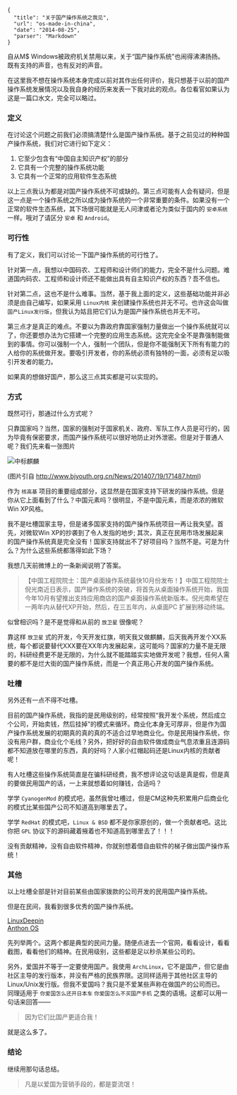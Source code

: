 ```
{
  "title": "关于国产操作系统之我见",
  "url": "os-made-in-china",
  "date": "2014-08-25",
  "parser": "Markdown"
}
```


自从M$ Windows被政府机关禁用以来，关于“国产操作系统”也闹得沸沸扬扬。既有支持的声音，也有反对的声音。

在这里我不想在操作系统本身完成以前对其作出任何评价，我只想基于以前的国产操作系统发展情况以及我自身的经历来发表一下我对此的观点。各位看官如果认为这是一篇口水文，完全可以略过。

<!--more-->

### 定义

在讨论这个问题之前我们必须搞清楚什么是国产操作系统。基于之前见过的种种国产操作系统，我们对它进行如下定义：

1. 它至少包含有“中国自主知识产权”的部分
2. 它具有一个完整的操作系统功能
3. 它具有一个正常的应用软件生态系统

以上三点我认为都是对国产操作系统不可或缺的。第三点可能有人会有疑问，但是这一点是一个操作系统之所以成为操作系统的一个非常重要的条件。如果没有一个正常的软件生态系统，其下场很可能就是无人问津或者沦为类似于国内的 `安卓系统` 一样。哦对了请区分 `安卓` 和 `Android`。

### 可行性

有了定义，我们可以讨论一下国产操作系统的可行性了。

针对第一点，我想以中国码农、工程师和设计师们的能力，完全不是什么问题。难道国内码农、工程师和设计师还不能做出具有自主知识产权的东西？吾不信也。

针对第二点，这也不是什么难事。当然，基于我上面的定义，这些基础功能并非必须是由自己编写，如果采用 `Linux内核` 来创建操作系统也并无不可。也许这会叫做 `国产Linux发行版`，但我认为姑且把它们认为是国产操作系统也并无不可。

第三点才是真正的难点。不要以为靠政府靠国家强制力量做出一个操作系统就可以了，你还要想办法为它搭建一个完整的应用生态系统。这完完全全不是靠强制能做到的事情。你可以强制一个人，强制一个团队，但是你不能强制天下所有有能力的人给你的系统做开发。要吸引开发者，你的系统必须有独特的一面，必须有足以吸引开发者的能力。

如果真的想做好国产，那么这三点其实都是可以实现的。

### 方式

既然可行，那通过什么方式呢？

只靠国家吗？当然，国家的强制对于国家机关、政府、军队工作人员是可行的，因为毕竟有保密要求，而国产操作系统可以很好地防止对外泄密。但是对于普通人呢？我们先来看一张图片

![中标麒麟](/content/images/2016/01/zq_01.jpg)

(图片引自 <http://www.bjyouth.org.cn/News/201407/19/171487.html>)

作为 `核高基` 项目的重要组成部分，这显然是在国家支持下研发的操作系统。但是你从它上面看到了什么？中国元素吗？很明显，不是中国元素，而是浓浓的微软Win XP风格。

我不是吐槽国家主导，但是诸多国家支持的国产操作系统项目一再让我失望。首先，对微软Win XP的抄袭到了令人发指的地步; 其次，真正在民用市场发展起来的国产操作系统真是完全没有！国家支持就出不了好项目吗？当然不是。可是为什么？为什么这些系统都落得如此下场？

我想几天前微博上的一条新闻说明了答案。

> 【中国工程院院士：国产桌面操作系统最快10月份发布！】中国工程院院士倪光南近日表示，国产操作系统的突破，将首先从桌面操作系统开始，我国今年10月有望推出支持应用商店的国产桌面操作系统新版本。倪光南希望在一两年内从替代XP开始，然后，在三五年内，从桌面PC 扩展到移动终端。

似曾相识吗？是不是觉得和从前的 `放卫星` 很像呢？

靠这样 `放卫星` 式的开发，今天开发红旗，明天我又做麒麟，后天我再开发个XX系统，每个都说要替代XXX要在XX年内发展起来，这可能吗？国家的力量不是无限的，科研经费更不是无限的，为什么就不能踏踏实实地做开发呢？我想，任何人需要的都不是烂大街的国产操作系统，而是一个真正用心开发的国产操作系统。

### 吐槽

另外还有一点不得不吐槽。

目前的国产操作系统，我指的是民用级别的，经常按照“我开发个系统，然后成立个公司，开始卖钱，然后挂掉”的模式来循环。商业化本身无可厚非，但是作为国产操作系统发展的初期真的真的真的不适合过早地商业化。你是民用操作系统，你没有用户群，商业化个毛线？另外，把好好的自由软件做成商业气息浓重且连源码都不知道放在哪里的东西，真的好吗？人家小红帽起码还是Linux内核的贡献者呢！

有人吐槽这些操作系统简直是在骗科研经费，我不想评论这句话是真是假，但是真的要做民用国产的话，一上来就想着如何赚钱，合适吗？

学学 `CyanogenMod` 的模式吧，虽然我曾吐槽过，但是CM这种先积累用户后商业化的模式比某些国产公司不知道高到哪里去了。

学学 `RedHat` 的模式吧，`Linux & BSD` 都不是你家原创的，做一个贡献者吧。这比你把 `GPL` 协议下的源码藏着掖着也不知道高到哪里去了！！！

没有贡献精神，没有自由软件精神，你就别想着借自由软件的梯子做出国产操作系统！

### 其他

以上吐槽全部是针对目前某些由国家拨款的公司开发的民用国产操作系统。

但是在民间，我看到很多优秀的国产操作系统。

[LinuxDeepin](http://www.linuxdeepin.com/)  
[Anthon OS](https://portal.anthonos.org/)  

先列举两个。这两个都是典型的民间力量。随便点进去一个官网，看看设计，看看截图，看看他们的精神。在民用级别，这些都是足以秒杀某些公司的。

另外，爱国并不等于一定要使用国产。我使用 `ArchLinux`，它不是国产，但它是由社区主导的发行版本，并没有严格的民族界限。这同样适用于其他社区主导的Linux/Unix发行版。但我不爱国吗？我只是不爱某些声称在做国产的公司而已。同理适用于 `你爱国怎么还开日本车`  `你爱国怎么不买国产手机` 之类的语境。这都可以用一句话来回答——

> 因为它们比国产更适合我！

就是这么多了。

### 结论

继续用那句话总结。

> 凡是以爱国为营销手段的，都是耍流氓！
